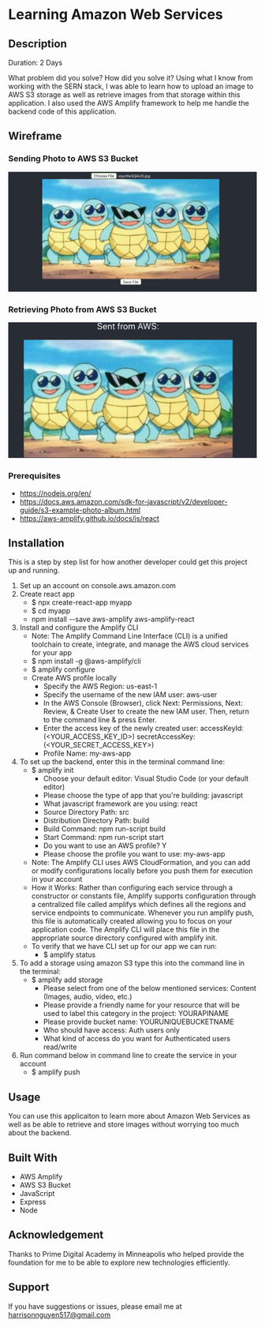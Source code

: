 # Learning Amazon Web Services

## Description

Duration: 2 Days

What problem did you solve? How did you solve it?
Using what I know from working with the SERN stack, I was able to learn how to upload an image to AWS S3 storage as well as retrieve images from that storage within this application. I also used the AWS Amplify framework to help me handle the backend code of this application.

<!-- To see the fully functional site, please visit: DEPLOYED VERSION OF APP -->

## Wireframe
 
### Sending Photo to AWS S3 Bucket 
![Screenshot 1](public/image1.png)

### Retrieving Photo from AWS S3 Bucket 
![Screenshot 2](public/image2.png)

### Prerequisites

* https://nodejs.org/en/
* https://docs.aws.amazon.com/sdk-for-javascript/v2/developer-guide/s3-example-photo-album.html
* https://aws-amplify.github.io/docs/js/react

## Installation
This is a step by step list for how another developer could get this project up and running.

1. Set up an account on console.aws.amazon.com
2. Create react app
    * $ npx create-react-app myapp
    * $ cd myapp
    * npm install --save aws-amplify aws-amplify-react
3.  Install and configure the Amplify CLI
    * Note: The Amplify Command Line Interface (CLI) is a unified toolchain to create, integrate, and manage the AWS cloud services for your app
    * $ npm install -g @aws-amplify/cli
    * $ amplify configure
    * Create AWS profile locally
        * Specify the AWS Region: us-east-1
        * Specify the username of the new IAM user: aws-user
        * In the AWS Console (Browser), click Next: Permissions, Next: Review, & Create User to create the new IAM user. Then, return to the command line & press Enter.
        * Enter the access key of the newly created user:
        accessKeyId: (<YOUR_ACCESS_KEY_ID>)
        secretAccessKey: (<YOUR_SECRET_ACCESS_KEY>)
        * Profile Name: my-aws-app
5. To set up the backend, enter this in the terminal command line:
    * $ amplify init
        * Choose your default editor: Visual Studio Code (or your default editor)
        * Please choose the type of app that you're building: javascript
        * What javascript framework are you using: react
        * Source Directory Path: src
        * Distribution Directory Path: build
        * Build Command: npm run-script build
        * Start Command: npm run-script start
        * Do you want to use an AWS profile? Y
        * Please choose the profile you want to use: my-aws-app
    * Note: The Amplify CLI uses AWS CloudFormation, and you can add or modify configurations locally before you push them for execution in your account
    * How it Works: Rather than configuring each service through a constructor or constants file, Amplify supports configuration through a centralized file called amplifys which defines all the regions and service endpoints to communicate. Whenever you run amplify push, this file is automatically created allowing you to focus on your application code. The Amplify CLI will place this file in the appropriate source directory configured with amplify init.
    * To verify that we have CLI set up for our app we can run:
        * $ amplify status
6. To add a storage using amazon S3 type this into the command line in the terminal:
    * $ amplify add storage
        * Please select from one of the below mentioned services: Content (Images, audio, video, etc.)
        * Please provide a friendly name for your resource that will be used to label this category in the project: YOURAPINAME
        * Please provide bucket name: YOURUNIQUEBUCKETNAME
        * Who should have access: Auth users only
        * What kind of access do you want for Authenticated users read/write
7. Run command below in command line to create the service in your account
    * $ amplify push

## Usage
You can use this applicaiton to learn more about Amazon Web Services as well as be able to retrieve and store images without worrying too much about the backend. 

## Built With
* AWS Amplify
* AWS S3 Bucket
* JavaScript
* Express
* Node

## Acknowledgement
Thanks to Prime Digital Academy in Minneapolis who helped provide the foundation for me to be able to explore new technologies efficiently.

## Support
If you have suggestions or issues, please email me at harrisonnguyen517@gmail.com
